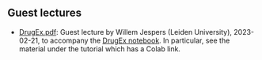 ## Guest lectures

- [DrugEx.pdf](DrugEx.pdf): Guest lecture by Willem Jespers (Leiden University), 2023-02-21, to accompany the [DrugEx notebook](https://github.com/CDDLeiden/DrugEx). In particular, see the material under the tutorial which has a Colab link.
